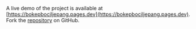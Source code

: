 A live demo of the project is available at [https://bokepbociljepang.pages.dev](https://bokepbociljepang.pages.dev).
Fork the [repository](https://github.com/somisaldo7/bokepmasturbasi) on GitHub.